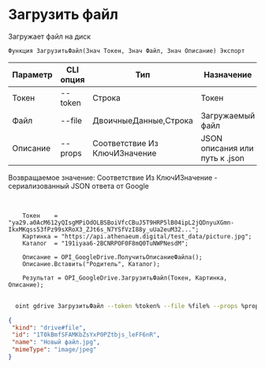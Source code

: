 ﻿---
sidebar_position: 4
---

# Загрузить файл
 Загружает файл на диск



`Функция ЗагрузитьФайл(Знач Токен, Знач Файл, Знач Описание) Экспорт`

  | Параметр | CLI опция | Тип | Назначение |
  |-|-|-|-|
  | Токен | --token | Строка | Токен |
  | Файл | --file | ДвоичныеДанные,Строка | Загружаемый файл |
  | Описание | --props | Соответствие Из КлючИЗначение | JSON описания или путь к .json |

  
  Возвращаемое значение:   Соответствие Из КлючИЗначение - сериализованный JSON ответа от Google

<br/>




```bsl title="Пример кода"
    Токен    = "ya29.a0AcM612yQIsgMPiOdOLBSBoiVfcCBuJ5T9HRP5lB04ipL2jQDnyuXGmn-IkxMKqss53fPz99sXRoX3_ZJt6s_N7YSfVzI88y_uUa2euM32...";
    Картинка = "https://api.athenaeum.digital/test_data/picture.jpg";
    Каталог  = "191iyaa6-2BCNRPOF0F8mQ0TuNWPNesdM";

    Описание = OPI_GoogleDrive.ПолучитьОписаниеФайла();
    Описание.Вставить("Родитель", Каталог);

    Результат = OPI_GoogleDrive.ЗагрузитьФайл(Токен, Картинка, Описание);
```



```sh title="Пример команды CLI"
    
  oint gdrive ЗагрузитьФайл --token %token% --file %file% --props %props%

```

```json title="Результат"
{
 "kind": "drive#file",
 "id": "1T0kBmfSFAMKbZsYxP0PZtbjs_leFF6nR",
 "name": "Новый файл.jpg",
 "mimeType": "image/jpeg"
}
```
